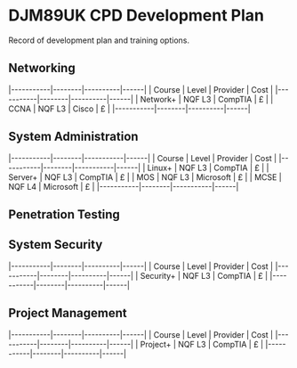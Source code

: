 # DJM89UK CPD Development Plan

Record of development plan and training options.

## Networking

|-----------|--------|----------|------|
| Course    | Level  | Provider | Cost |
|-----------|--------|----------|------|
| Network+  | NQF L3 | CompTIA  | £    |
| CCNA      | NQF L3 | Cisco    | £    |
|-----------|--------|----------|------|

## System Administration

|-----------|--------|-----------|------|
| Course    | Level  | Provider  | Cost |
|-----------|--------|-----------|------|
| Linux+    | NQF L3 | CompTIA   | £    |
| Server+   | NQF L3 | CompTIA   | £    |
| MOS       | NQF L3 | Microsoft | £    |
| MCSE      | NQF L4 | Microsoft | £    |
|-----------|--------|-----------|------|

## Penetration Testing

## System Security

|-----------|--------|----------|------|
| Course    | Level  | Provider | Cost |
|-----------|--------|----------|------|
| Security+ | NQF L3 | CompTIA  | £    |
|-----------|--------|----------|------|

## Project Management

|-----------|--------|----------|------|
| Course    | Level  | Provider | Cost |
|-----------|--------|----------|------|
| Project+  | NQF L3 | CompTIA  | £    |
|-----------|--------|----------|------|
